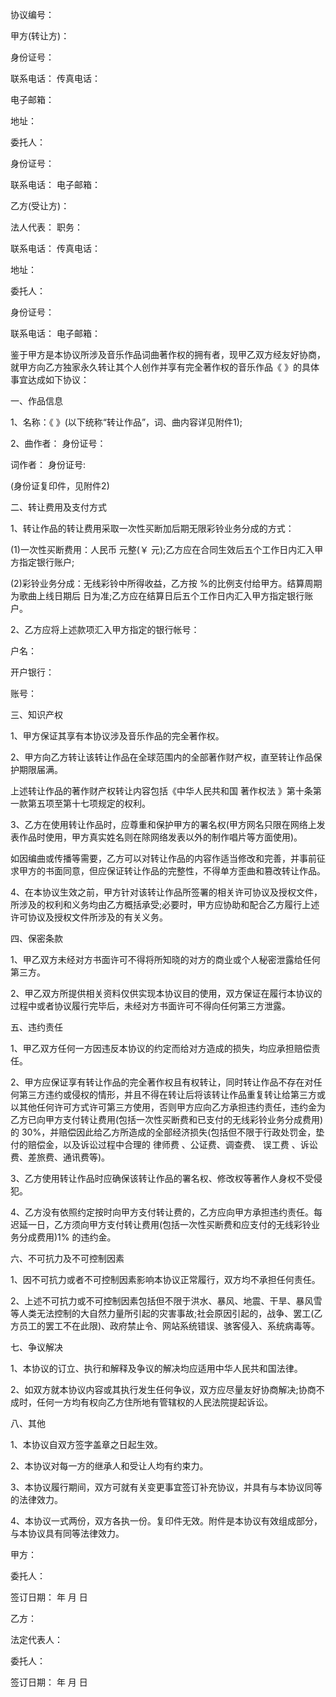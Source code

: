 
 


协议编号：


甲方(转让方)：


身份证号：


联系电话： 传真电话：


电子邮箱：


地址：


委托人：


身份证号：


联系电话： 电子邮箱：


乙方(受让方)：


法人代表： 职务：


联系电话： 传真电话：


地址：


委托人：


身份证号：


联系电话： 电子邮箱：


鉴于甲方是本协议所涉及音乐作品词曲著作权的拥有者，现甲乙双方经友好协商，就甲方向乙方独家永久转让其个人创作并享有完全著作权的音乐作品《 》的具体事宜达成如下协议：


一、作品信息


1、名称：《 》(以下统称“转让作品”，词、曲内容详见附件1);


2、曲作者： 身份证号：


词作者： 身份证号:


(身份证复印件，见附件2)


二、转让费用及支付方式


1、转让作品的转让费用采取一次性买断加后期无限彩铃业务分成的方式：


(1)一次性买断费用：人民币 元整(￥ 元);乙方应在合同生效后五个工作日内汇入甲方指定银行账户;


(2)彩铃业务分成：无线彩铃中所得收益，乙方按 %的比例支付给甲方。结算周期为歌曲上线日期后 日为准;乙方应在结算日后五个工作日内汇入甲方指定银行账户。


2、乙方应将上述款项汇入甲方指定的银行帐号：


户名：


开户银行：


账号：


三、知识产权


1、甲方保证其享有本协议涉及音乐作品的完全著作权。


2、甲方向乙方转让该转让作品在全球范围内的全部著作财产权，直至转让作品保护期限届满。


上述转让作品的著作财产权转让内容包括《中华人民共和国
著作权法
》第十条第一款第五项至第十七项规定的权利。


3、乙方在使用转让作品时，应尊重和保护甲方的署名权(甲方网名只限在网络上发表作品时使用，甲方真实姓名则在除网络发表以外的制作唱片等方面使用)。


如因编曲或传播等需要，乙方可以对转让作品的内容作适当修改和完善，并事前征求甲方的书面同意，但应保证转让作品的完整性，不得单方歪曲和篡改转让作品。


4、在本协议生效之前，甲方针对该转让作品所签署的相关许可协议及授权文件，所涉及的权利和义务均由乙方概括承受;必要时，甲方应协助和配合乙方履行上述许可协议及授权文件所涉及的有关义务。


四、保密条款


1、甲乙双方未经对方书面许可不得将所知晓的对方的商业或个人秘密泄露给任何第三方。


2、甲乙双方所提供相关资料仅供实现本协议目的使用，双方保证在履行本协议的过程中或者协议履行完毕后，未经对方书面许可不得向任何第三方泄露。


五、违约责任


1、甲乙双方任何一方因违反本协议的约定而给对方造成的损失，均应承担赔偿责任。


2、甲方应保证享有转让作品的完全著作权且有权转让，同时转让作品不存在对任何第三方违约或侵权的情形，并且不得在转让后将该转让作品重复转让给第三方或以其他任何许可方式许可第三方使用，否则甲方应向乙方承担违约责任，违约金为乙方已向甲方支付转让费用(包括一次性买断费和已支付的无线彩铃业务分成费用)的 30%，并赔偿因此给乙方所造成的全部经济损失(包括但不限于行政处罚金，垫付的赔偿金，以及诉讼过程中合理的
律师费
、公证费、调查费、
误工费
、诉讼费、差旅费、通讯费等)。


3、乙方使用转让作品时应确保该转让作品的署名权、修改权等著作人身权不受侵犯。


4、乙方没有依照约定按时向甲方支付转让费的，乙方应向甲方承担违约责任。每迟延一日，乙方须向甲方支付转让费用(包括一次性买断费和应支付的无线彩铃业务分成费用)1% 的违约金。


六、不可抗力及不可控制因素


1、因不可抗力或者不可控制因素影响本协议正常履行，双方均不承担任何责任。


2、上述不可抗力或不可控制因素包括但不限于洪水、暴风、地震、干旱、暴风雪等人类无法控制的大自然力量所引起的灾害事故;社会原因引起的，战争、罢工(乙方员工的罢工不在此限)、政府禁止令、网站系统错误、骇客侵入、系统病毒等。


七、争议解决


1、本协议的订立、执行和解释及争议的解决均应适用中华人民共和国法律。


2、如双方就本协议内容或其执行发生任何争议，双方应尽量友好协商解决;协商不成时，任何一方均有权向乙方住所地有管辖权的人民法院提起诉讼。


八、其他


1、本协议自双方签字盖章之日起生效。


2、本协议对每一方的继承人和受让人均有约束力。


3、本协议履行期间，双方可就有关变更事宜签订补充协议，并具有与本协议同等的法律效力。


4、本协议一式两份，双方各执一份。复印件无效。附件是本协议有效组成部分，与本协议具有同等法律效力。


甲方：


委托人：


签订日期： 年 月 日


乙方：


法定代表人：


委托人：


签订日期： 年 月 日
 


 

 
 
 
 
 
  


  
 

  


  


  
 
 
 
 

